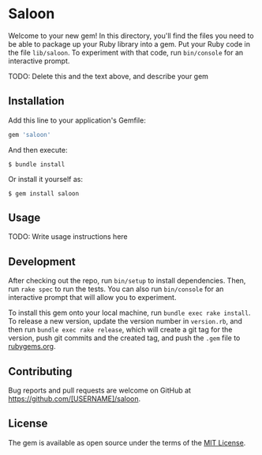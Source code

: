 # Saloon

Welcome to your new gem! In this directory, you'll find the files you need to be able to package up your Ruby library into a gem. Put your Ruby code in the file `lib/saloon`. To experiment with that code, run `bin/console` for an interactive prompt.

TODO: Delete this and the text above, and describe your gem

## Installation

Add this line to your application's Gemfile:

```ruby
gem 'saloon'
```

And then execute:

    $ bundle install

Or install it yourself as:

    $ gem install saloon

## Usage

TODO: Write usage instructions here

## Development

After checking out the repo, run `bin/setup` to install dependencies. Then, run `rake spec` to run the tests. You can also run `bin/console` for an interactive prompt that will allow you to experiment.

To install this gem onto your local machine, run `bundle exec rake install`. To release a new version, update the version number in `version.rb`, and then run `bundle exec rake release`, which will create a git tag for the version, push git commits and the created tag, and push the `.gem` file to [rubygems.org](https://rubygems.org).

## Contributing

Bug reports and pull requests are welcome on GitHub at https://github.com/[USERNAME]/saloon.

## License

The gem is available as open source under the terms of the [MIT License](https://opensource.org/licenses/MIT).
